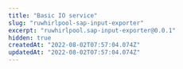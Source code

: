 ```yaml
---
title: "Basic IO service"
slug: "ruwhirlpool-sap-input-exporter"
excerpt: "ruwhirlpool.sap-input-exporter@0.0.1"
hidden: true
createdAt: "2022-08-02T07:57:04.074Z"
updatedAt: "2022-08-02T07:57:04.074Z"
---
```

